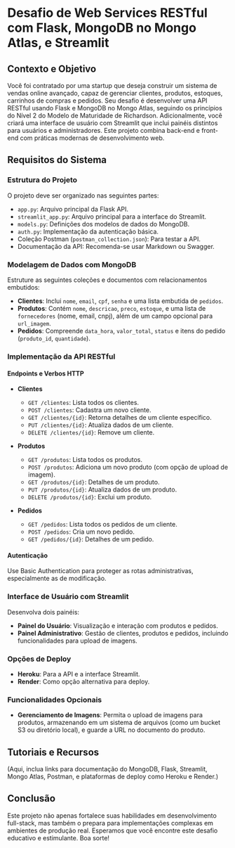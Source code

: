 # Desafio de Web Services RESTful com Flask, MongoDB no Mongo Atlas, e Streamlit

## Contexto e Objetivo
Você foi contratado por uma startup que deseja construir um sistema de vendas online avançado, capaz de gerenciar clientes, produtos, estoques, carrinhos de compras e pedidos. Seu desafio é desenvolver uma API RESTful usando Flask e MongoDB no Mongo Atlas, seguindo os princípios do Nível 2 do Modelo de Maturidade de Richardson. Adicionalmente, você criará uma interface de usuário com Streamlit que inclui painéis distintos para usuários e administradores. Este projeto combina back-end e front-end com práticas modernas de desenvolvimento web.

## Requisitos do Sistema

### Estrutura do Projeto
O projeto deve ser organizado nas seguintes partes:
- `app.py`: Arquivo principal da Flask API.
- `streamlit_app.py`: Arquivo principal para a interface do Streamlit.
- `models.py`: Definições dos modelos de dados do MongoDB.
- `auth.py`: Implementação da autenticação básica.
- Coleção Postman (`postman_collection.json`): Para testar a API.
- Documentação da API: Recomenda-se usar Markdown ou Swagger.

### Modelagem de Dados com MongoDB
Estruture as seguintes coleções e documentos com relacionamentos embutidos:
- **Clientes**: Inclui `nome`, `email`, `cpf`, `senha` e uma lista embutida de `pedidos`.
- **Produtos**: Contém `nome`, `descricao`, `preco`, `estoque`, e uma lista de `fornecedores` (nome, email, cnpj), além de um campo opcional para `url_imagem`.
- **Pedidos**: Compreende `data_hora`, `valor_total`, `status` e itens do pedido (`produto_id`, `quantidade`).

### Implementação da API RESTful
#### Endpoints e Verbos HTTP
- **Clientes**
  - `GET /clientes`: Lista todos os clientes.
  - `POST /clientes`: Cadastra um novo cliente.
  - `GET /clientes/{id}`: Retorna detalhes de um cliente específico.
  - `PUT /clientes/{id}`: Atualiza dados de um cliente.
  - `DELETE /clientes/{id}`: Remove um cliente.

- **Produtos**
  - `GET /produtos`: Lista todos os produtos.
  - `POST /produtos`: Adiciona um novo produto (com opção de upload de imagem).
  - `GET /produtos/{id}`: Detalhes de um produto.
  - `PUT /produtos/{id}`: Atualiza dados de um produto.
  - `DELETE /produtos/{id}`: Exclui um produto.

- **Pedidos**
  - `GET /pedidos`: Lista todos os pedidos de um cliente.
  - `POST /pedidos`: Cria um novo pedido.
  - `GET /pedidos/{id}`: Detalhes de um pedido.

#### Autenticação
Use Basic Authentication para proteger as rotas administrativas, especialmente as de modificação.

### Interface de Usuário com Streamlit
Desenvolva dois painéis:
- **Painel do Usuário**: Visualização e interação com produtos e pedidos.
- **Painel Administrativo**: Gestão de clientes, produtos e pedidos, incluindo funcionalidades para upload de imagens.

### Opções de Deploy
- **Heroku**: Para a API e a interface Streamlit.
- **Render**: Como opção alternativa para deploy.

### Funcionalidades Opcionais
- **Gerenciamento de Imagens**: Permita o upload de imagens para produtos, armazenando em um sistema de arquivos (como um bucket S3 ou diretório local), e guarde a URL no documento do produto.

## Tutoriais e Recursos
(Aqui, inclua links para documentação do MongoDB, Flask, Streamlit, Mongo Atlas, Postman, e plataformas de deploy como Heroku e Render.)

## Conclusão
Este projeto não apenas fortalece suas habilidades em desenvolvimento full-stack, mas também o prepara para implementações complexas em ambientes de produção real. Esperamos que você encontre este desafio educativo e estimulante. Boa sorte!

